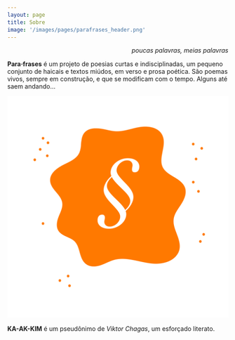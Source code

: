 ```yaml
---
layout: page
title: Sobre
image: '/images/pages/parafrases_header.png'
---
```


<p align=right style="font-style: italic">poucas palavras, meias palavras</p>

**Para&middot;frases** é um projeto de poesias curtas e indisciplinadas, um pequeno conjunto de haicais e textos miúdos, em verso e prosa poética. São poemas vivos, sempre em construção, e que se modificam com o tempo. Alguns até saem andando…

![](/images/pages/parafrases_sinete.png)

**KA-AK-KIM** é um pseudônimo de *Viktor Chagas*, um esforçado literato.
